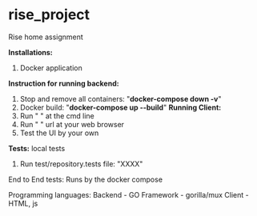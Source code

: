 # rise_project
Rise home assignment


**Installations:**
1. Docker application

**Instruction for running backend:**
1. Stop and remove all containers: "**docker-compose down -v**"
2. Docker build: "**docker-compose up --build**" 
  **Running Client:**
  1. Run " " at the cmd line
  2. Run " " url at your web browser
  3. Test the UI by your own

**Tests:**
local tests
1. Run test/repository.tests file: "XXXX"

End to End tests:
Runs by the docker compose


Programming languages:
Backend - GO
Framework - gorilla/mux
Client - HTML, js
